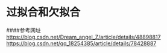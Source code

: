 # 过拟合和欠拟合

####参考网址 
https://blog.csdn.net/Dream_angel_Z/article/details/48898817
https://blog.csdn.net/qq_18254385/article/details/78428887
